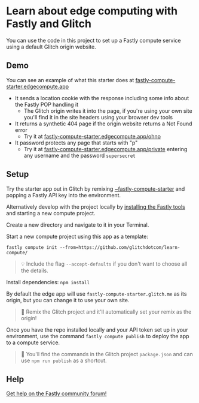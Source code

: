 # Learn about edge computing with Fastly and Glitch

You can use the code in this project to set up a Fastly compute service using a default Glitch origin website.

## Demo

You can see an example of what this starter does at [fastly-compute-starter.edgecompute.app](https://fastly-compute-starter.edgecompute.app)

* It sends a location cookie with the response including some info about the Fastly POP handling it
  * The Glitch origin writes it into the page, if you're using your own site you'll find it in the site headers using your browser dev tools
* It returns a synthetic 404 page if the origin website returns a Not Found error
  * Try it at [fastly-compute-starter.edgecompute.app/ohno](https://fastly-compute-starter.edgecompute.app/ohno)
* It password protects any page that starts with "p"
  * Try it at [fastly-compute-starter.edgecompute.app/private](https://fastly-compute-starter.edgecompute.app/private) entering any username and the password `supersecret`

## Setup

Try the starter app out in Glitch by remixing [~fastly-compute-starter](https://glitch.com/~fastly-compute-starter) and popping a Fastly API key into the environment.

Alternatively develop with the project locally by [installing the Fastly tools](https://www.fastly.com/documentation/guides/compute/) and starting a new compute project.

Create a new directory and navigate to it in your Terminal.

Start a new compute project using this app as a template:

```
fastly compute init --from=https://github.com/glitchdotcom/learn-compute/
```

> 💡 Include the flag `--accept-defaults` if you don't want to choose all the details.

Install dependencies: `npm install`

By default the edge app will use `fastly-compute-starter.glitch.me` as its origin, but you can change it to use your own site. 

> 🎏 Remix the Glitch project and it'll automatically set your remix as the origin!

Once you have the repo installed locally and your API token set up in your environment, use the command `fastly compute publish` to deploy the app to a compute service.

> 🎏 You'll find the commands in the Glitch project `package.json` and can use `npm run publish` as a shortcut.

## Help

[Get help on the Fastly community forum!](https://community.fastly.com)

